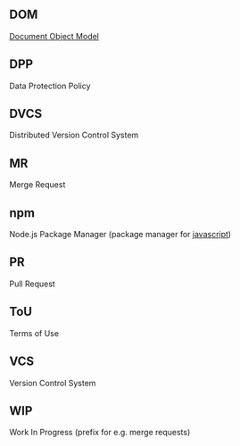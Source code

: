 
## DOM

[Document Object Model](https://en.wikipedia.org/wiki/Document_Object_Model)

## DPP

Data Protection Policy

## DVCS

Distributed Version Control System

## MR

Merge Request

## npm

Node.js Package Manager (package manager for [javascript](javascript.md))

## PR

Pull Request

## ToU

Terms of Use

## VCS

Version Control System

## WIP

Work In Progress (prefix for e.g. merge requests)

